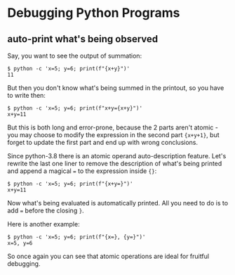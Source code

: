 # Debugging Python Programs


## auto-print what's being observed

Say, you want to see the output of summation:

```
$ python -c 'x=5; y=6; print(f"{x+y}")'
11
```
But then you don't know what's being summed in the printout, so you have to write then:

```
$ python -c 'x=5; y=6; print(f"x+y={x+y}")'
x+y=11
```
But this is both long and error-prone, because the 2 parts aren't atomic - you may choose to modify the expression in the second part `{x+y+1}`, but forget to update the first part and end up with wrong conclusions.

Since python-3.8 there is an atomic operand auto-description feature. Let's rewrite the last one liner to remove the description of what's being printed and append a magical `=` to the expression inside `{}`:
```
$ python -c 'x=5; y=6; print(f"{x+y=}")'
x+y=11
```
Now what's being evaluated is automatically printed. All you need to do is to add `=` before the closing `}`.

Here is another example:
```
$ python -c 'x=5; y=6; print(f"{x=}, {y=}")'
x=5, y=6
```

So once again you can see that atomic operations are ideal for fruitful debugging.
